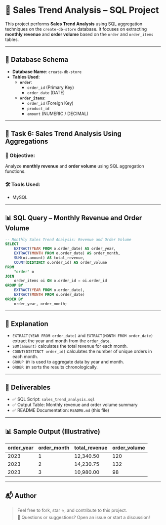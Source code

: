 
# 🛒 Sales Trend Analysis – SQL Project

This project performs **Sales Trend Analysis** using SQL aggregation techniques on the `create-db-store` database. It focuses on extracting **monthly revenue** and **order volume** based on the `order` and `order_items` tables.

---

## 📂 Database Schema

- **Database Name**: `create-db-store`
- **Tables Used**:
  - **`order`**:
    - `order_id` (Primary Key)
    - `order_date` (DATE)
  - **`order_items`**:
    - `order_id` (Foreign Key)
    - `product_id`
    - `amount` (NUMERIC / DECIMAL)

---

## 🧾 Task 6: Sales Trend Analysis Using Aggregations

### 🎯 Objective:
Analyze **monthly revenue** and **order volume** using SQL aggregation functions.

### 🛠️ Tools Used:
-   MySQL 

---

## 📊 SQL Query – Monthly Revenue and Order Volume

```sql
-- Monthly Sales Trend Analysis: Revenue and Order Volume
SELECT
    EXTRACT(YEAR FROM o.order_date) AS order_year,
    EXTRACT(MONTH FROM o.order_date) AS order_month,
    SUM(oi.amount) AS total_revenue,
    COUNT(DISTINCT o.order_id) AS order_volume
FROM
    "order" o
JOIN
    order_items oi ON o.order_id = oi.order_id
GROUP BY
    EXTRACT(YEAR FROM o.order_date),
    EXTRACT(MONTH FROM o.order_date)
ORDER BY
    order_year, order_month;
```

---

## 📌 Explanation

- `EXTRACT(YEAR FROM order_date)` and `EXTRACT(MONTH FROM order_date)` extract the year and month from the `order_date`.
- `SUM(amount)` calculates the total revenue for each month.
- `COUNT(DISTINCT order_id)` calculates the number of unique orders in each month.
- `GROUP BY` is used to aggregate data by year and month.
- `ORDER BY` sorts the results chronologically.

---

## 📁 Deliverables

- ✅ SQL Script: `sales_trend_analysis.sql`
- ✅ Output Table: Monthly revenue and order volume summary
- ✅ README Documentation: `README.md` (this file)

---

## 📊 Sample Output (Illustrative)

| order_year | order_month | total_revenue | order_volume |
|------------|--------------|----------------|---------------|
| 2023       | 1            | 12,340.50      | 120           |
| 2023       | 2            | 14,230.75      | 132           |
| 2023       | 3            | 10,980.00      | 98            |

---

## 📬 Author

> Feel free to fork, star ⭐, and contribute to this project.  
> 💬 Questions or suggestions? Open an issue or start a discussion!
